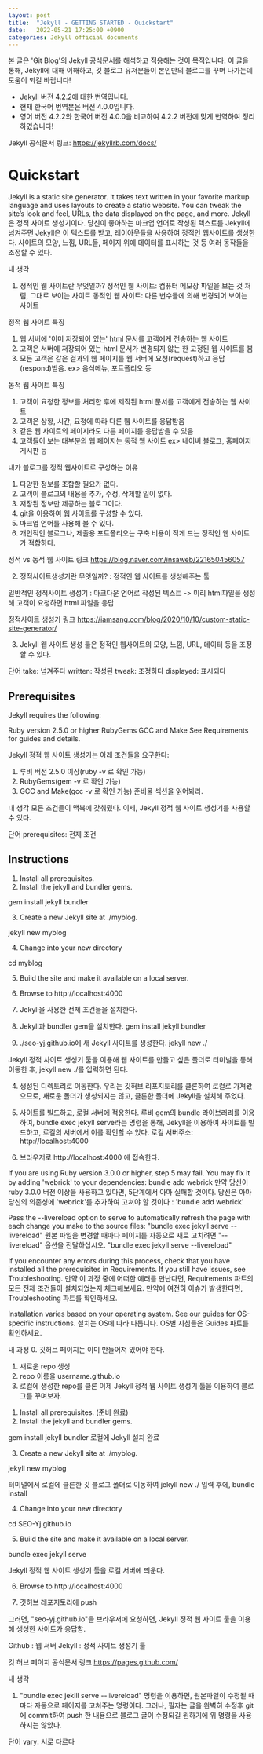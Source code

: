 ```yaml
---
layout: post
title:  "Jekyll - GETTING STARTED - Quickstart"
date:   2022-05-21 17:25:00 +0900
categories: Jekyll official documents
---
```

본 글은 'Git Blog'의 Jekyll 공식문서를 해석하고 적용해는 것이 목적입니다.
이 글을 통해, Jekyll에 대해 이해하고, 깃 블로그 유저분들이 본인만의 블로그를 꾸며 나가는데 도움이 되길 바랍니다!
* Jekyll 버전 4.2.2에 대한 번역입니다.
* 현재 한국어 번역본은 버전 4.0.0입니다. 
* 영어 버전 4.2.2와 한국어 버전 4.0.0을 비교하여 4.2.2 버전에 맞게 번역하여 정리하였습니다!

Jekyll 공식문서 링크: 
    https://jekyllrb.com/docs/

# Quickstart
Jekyll is a static site generator. It takes text written in your favorite markup language and uses layouts to create a static website. You can tweak the site’s look and feel, URLs, the data displayed on the page, and more.
Jekyll은 정적 사이트 생성기이다. 당신이 좋아하는 마크업 언어로 작성된 텍스트를 Jekyll에 넘겨주면 Jekyll은 이 텍스트를 받고, 레이아웃들을 사용하여 정적인 웹사이트를 생성한다. 사이트의 모양, 느낌, URL들, 페이지 위에 데이터를 표시하는 것 등 여러 동작들을 조정할 수 있다.

내 생각
1. 정적인 웹 사이트란 무엇일까?
정적인 웹 사이트: 컴퓨터 메모장 파일을 보는 것 처럼, 그대로 보이는 사이트
동적인 웹 사이트: 다른 변수들에 의해 변경되어 보이는 사이트

정적 웹 사이트 특징
1. 웹 서버에 '이미 저장되어 있는' html 문서를 고객에게 전송하는 웹 사이트
2. 고객은 서버에 저장되어 있는 html 문서가 변경되지 않는 한 고정된 웹 사이트를 봄
3. 모든 고객은 같은 결과의 웹 페이지를 웹 서버에 요청(request)하고 응답(respond)받음.
ex> 음식메뉴, 포트폴리오 등

동적 웹 사이트 특징
1. 고객이 요청한 정보를 처리한 후에 제작된 html 문서를 고객에게 전송하는 웹 사이트
2. 고객은 상황, 시간, 요청에 따라 다른 웹 사이트를 응답받음
3. 같은 웹 사이트의 페이지라도 다른 페이지를 응답받을 수 있음
4. 고객들이 보는 대부분의 웹 페이지는 동적 웹 사이트
ex> 네이버 블로그, 홈페이지 게시판 등

내가 블로그를 정적 웹사이트로 구성하는 이유
1. 다양한 정보를 조합할 필요가 없다.
2. 고객이 블로그의 내용을 추가, 수정, 삭제할 일이 없다.
3. 저장된 정보만 제공하는 블로그이다.
4. git을 이용하여 웹 사이트를 구성할 수 있다.
5. 마크업 언어를 사용해 볼 수 있다.
6. 개인적인 블로그나, 제출용 포트폴리오는 구축 비용이 적게 드는 정적인 웹 사이트가 적합하다.

정적 vs 동적 웹 사이트 링크
https://blog.naver.com/insaweb/221650456057

2. 정적사이트생성기란 무엇일까?
: 정적인 웹 사이트를 생성해주는 툴

일반적인 정적사이트 생성기
: 마크다운 언어로 작성된 텍스트 -> 미리 html파일을 생성해 고객이 요청하면 html 파일을 응답

정적사이트 생성기 링크
https://iamsang.com/blog/2020/10/10/custom-static-site-generator/

3. Jekyll 웹 사이트 생성 툴은 정적인 웹사이트의 모양, 느낌, URL, 데이터 등을 조정할 수 있다.

단어
take: 넘겨주다
written: 작성된
tweak: 조정하다
displayed: 표시되다

## Prerequisites
Jekyll requires the following:

Ruby version 2.5.0 or higher
RubyGems
GCC and Make
See Requirements for guides and details.

Jekyll 정적 웹 사이트 생성기는 아래 조건들을 요구한다:

1. 루비 버전 2.5.0 이상(ruby -v 로 확인 가능)
2. RubyGems(gem -v 로 확인 가능)
3. GCC and Make(gcc -v 로 확인 가능)
준비물 섹션을 읽어봐라.

내 생각
모든 조건들이 맥북에 갖춰줬다. 이제, Jekyll 정적 웹 사이트 생성기를 사용할 수 있다.

단어
prerequisites: 전제 조건

## Instructions
1. Install all prerequisites.
2. Install the jekyll and bundler gems.

gem install jekyll bundler

3. Create a new Jekyll site at ./myblog.

jekyll new myblog

4. Change into your new directory

cd myblog

5. Build the site and make it available on a local server.

6. Browse to http://localhost:4000


1. Jekyll을 사용한 전제 조건들을 설치한다.

2. Jekyll과 bundler gem을 설치한다.
gem install jekyll bundler

3. ./seo-yj.github.io에 새 Jekyll 사이트를 생성한다.
jekyll new ./

Jekyll 정적 사이트 생성기 툴을 이용해 웹 사이트를 만들고 싶은 폴더로
터미널을 통해 이동한 후, jekyll new ./를 입력하면 된다.

4. 생성된 디렉토리로 이동한다.
우리는 깃허브 리포지토리를 클론하여 로컬로 가져왔으므로,
새로운 폴더가 생성되지는 않고,
클론한 폴더에 Jekyll을 설치해 주었다.

5. 사이트를 빌드하고, 로컬 서버에 적용한다.
루비 gem의 bundle 라이브러리를 이용하여,
bundle exec jekyll serve라는 명령을 통해,
Jekyll을 이용하여 사이트를 빌드하고, 로컬의 서버에서 이를 확인할 수 있다.
로컬 서버주소: http://localhost:4000

6. 브라우저로 http://localhost:4000 에 접속한다.

If you are using Ruby version 3.0.0 or higher, step 5 may fail. You may fix it by adding 'webrick' to your dependencies: bundle add webrick
만약 당신이 ruby 3.0.0 버전 이상을 사용하고 있다면, 5단계에서 아마 실패할 것이다. 당신은 아마 당신의 의존성에 'webrick'를 추가하여 고쳐야 할 것이다 : 'bundle add webrick'

Pass the --livereload option to serve to automatically refresh the page with each change you make to the source files: "bundle exec jekyll serve --livereload"
원본 파일을 변경할 때마다 페이지를 자동으로 새로 고치려면 "--livereload" 옵션을 전달하십시오. "bundle exec jekyll serve --livereload"

If you encounter any errors during this process, check that you have installed all the prerequisites in Requirements. If you still have issues, see Troubleshooting.
만약 이 과정 중에 어떠한 에러를 만난다면, Requirements 파트의 모든 전제 조건들이 설치되었는지 체크해보세요. 만약에 여전히 이슈가 발생한다면, Troubleshooting 파트를 확인하세요.

Installation varies based on your operating system. See our guides for OS-specific instructions.
설치는 OS에 따라 다릅니다. OS별 지침들은 Guides 파트를 확인하세요.

내 과정
0. 깃허브 페이지는 이미 만들어져 있어야 한다.
1) 새로운 repo 생성
2) repo 이름을 username.github.io
3) 로컬에 생성한 repo를 클론
이제 Jekyll 정적 웹 사이트 생성기 툴을 이용하여 블로그를 꾸며보자.

1. Install all prerequisites. (준비 완료)
2. Install the jekyll and bundler gems.

gem install jekyll bundler
로컬에 Jekyll 설치 완료

3. Create a new Jekyll site at ./myblog.

jekyll new myblog

터미널에서 로컬에 클론한 깃 블로그 폴더로 이동하여 jekyll new ./ 입력
후에, bundle install

4. Change into your new directory

cd SEO-Yj.github.io

5. Build the site and make it available on a local server.

bundle exec jekyll serve

Jekyll 정적 웹 사이트 생성기 툴을 로컬 서버에 띄운다.

6. Browse to http://localhost:4000

7. 깃허브 레포지토리에 push

그러면, "seo-yj.github.io"을 브라우저에 요청하면,
 Jekyll 정적 웹 사이트 툴을 이용해 생성한 사이트가 응답함.
 
Github : 웹 서버
Jekyll : 정적 사이트 생성기 툴

깃 허브 페이지 공식문서 링크
https://pages.github.com/

내 생각
1. "bundle exec jekill serve --livereload" 명령을 이용하면,
원본파일이 수정될 때마다 자동으로 페이지를 고쳐주는 명령이다.
그러나, 필자는 글을 완벽히 수정후 git에 commit하여 push 한 내용으로 블로그 글이 수정되길
원하기에 위 명령을 사용하지는 않았다.

단어
vary: 서로 다르다
